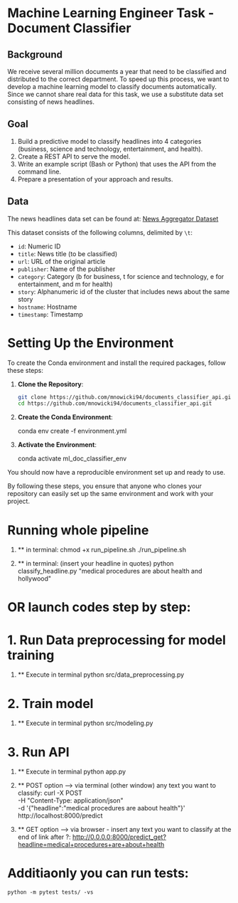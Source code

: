 # Machine Learning Engineer Task - Document Classifier 

## Background
We receive several million documents a year that need to be classified and distributed to the correct department. To speed up this process, we want to develop a machine learning model to classify documents automatically. Since we cannot share real data for this task, we use a substitute data set consisting of news headlines.

## Goal
1. Build a predictive model to classify headlines into 4 categories (business, science and technology, entertainment, and health).
2. Create a REST API to serve the model.
3. Write an example script (Bash or Python) that uses the API from the command line.
4. Prepare a presentation of your approach and results.

## Data
The news headlines data set can be found at: [News Aggregator Dataset](https://archive.ics.uci.edu/ml/machine-learning-databases/00359/NewsAggregatorDataset.zip)

This dataset consists of the following columns, delimited by `\t`:
- `id`: Numeric ID
- `title`: News title (to be classified)
- `url`: URL of the original article
- `publisher`: Name of the publisher
- `category`: Category (b for business, t for science and technology, e for entertainment, and m for health)
- `story`: Alphanumeric id of the cluster that includes news about the same story
- `hostname`: Hostname
- `timestamp`: Timestamp



# Setting Up the Environment

To create the Conda environment and install the required packages, follow these steps:

1. **Clone the Repository**:
   ```bash
   git clone https://github.com/mnowicki94/documents_classifier_api.git
   cd https://github.com/mnowicki94/documents_classifier_api.git

2. **Create the Conda Environment**:

    conda env create -f environment.yml

3. **Activate the Environment**:

    conda activate ml_doc_classifier_env

You should now have a reproducible environment set up and ready to use.

By following these steps, you ensure that anyone who clones your repository can easily set up the same environment and work with your project.


# Running whole pipeline

1. ** in terminal:
    chmod +x run_pipeline.sh
    ./run_pipeline.sh

2. ** in terminal: (insert your headline in quotes)
    python classify_headline.py "medical procedures are about health and hollywood"



# OR launch codes step by step:


# 1. Run Data preprocessing for model training

1. ** Execute in terminal 
    python src/data_preprocessing.py

# 2. Train model

1. ** Execute in terminal 
    python src/modeling.py


# 3. Run API

1. ** Execute in terminal 
    python app.py

2. ** POST option --> via terminal (other window) any text you want to classify:
    curl -X POST \
    -H "Content-Type: application/json" \
    -d '{"headline":"medical procedures are aabout health"}' \
    http://localhost:8000/predict

3. ** GET option --> via browser - insert any text you want to classify at the end of link after ?:
    http://0.0.0.0:8000/predict_get?headline=medical+procedures+are+about+health


# Additiaonly you can run tests:
    python -m pytest tests/ -vs